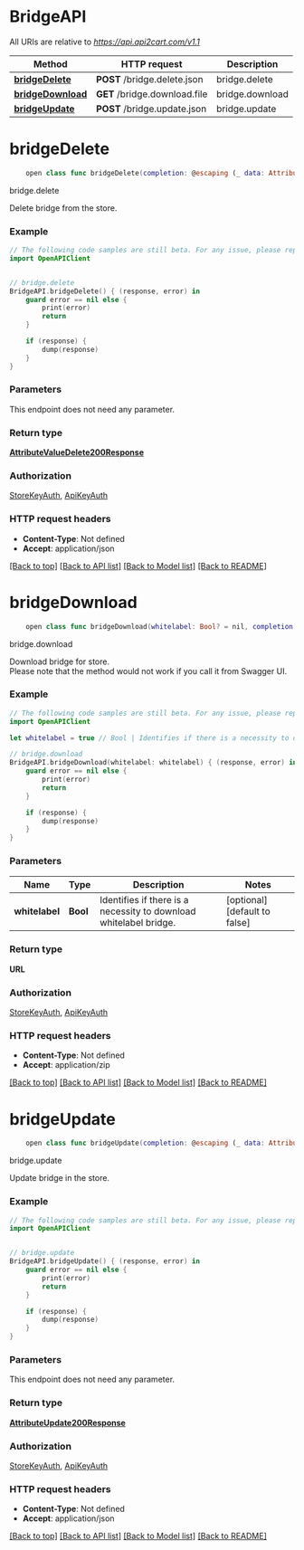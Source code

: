 # BridgeAPI

All URIs are relative to *https://api.api2cart.com/v1.1*

Method | HTTP request | Description
------------- | ------------- | -------------
[**bridgeDelete**](BridgeAPI.md#bridgedelete) | **POST** /bridge.delete.json | bridge.delete
[**bridgeDownload**](BridgeAPI.md#bridgedownload) | **GET** /bridge.download.file | bridge.download
[**bridgeUpdate**](BridgeAPI.md#bridgeupdate) | **POST** /bridge.update.json | bridge.update


# **bridgeDelete**
```swift
    open class func bridgeDelete(completion: @escaping (_ data: AttributeValueDelete200Response?, _ error: Error?) -> Void)
```

bridge.delete

Delete bridge from the store.

### Example
```swift
// The following code samples are still beta. For any issue, please report via http://github.com/OpenAPITools/openapi-generator/issues/new
import OpenAPIClient


// bridge.delete
BridgeAPI.bridgeDelete() { (response, error) in
    guard error == nil else {
        print(error)
        return
    }

    if (response) {
        dump(response)
    }
}
```

### Parameters
This endpoint does not need any parameter.

### Return type

[**AttributeValueDelete200Response**](AttributeValueDelete200Response.md)

### Authorization

[StoreKeyAuth](../README.md#StoreKeyAuth), [ApiKeyAuth](../README.md#ApiKeyAuth)

### HTTP request headers

 - **Content-Type**: Not defined
 - **Accept**: application/json

[[Back to top]](#) [[Back to API list]](../README.md#documentation-for-api-endpoints) [[Back to Model list]](../README.md#documentation-for-models) [[Back to README]](../README.md)

# **bridgeDownload**
```swift
    open class func bridgeDownload(whitelabel: Bool? = nil, completion: @escaping (_ data: URL?, _ error: Error?) -> Void)
```

bridge.download

Download bridge for store.</br>Please note that the method would not work if you call it from Swagger UI.

### Example
```swift
// The following code samples are still beta. For any issue, please report via http://github.com/OpenAPITools/openapi-generator/issues/new
import OpenAPIClient

let whitelabel = true // Bool | Identifies if there is a necessity to download whitelabel bridge. (optional) (default to false)

// bridge.download
BridgeAPI.bridgeDownload(whitelabel: whitelabel) { (response, error) in
    guard error == nil else {
        print(error)
        return
    }

    if (response) {
        dump(response)
    }
}
```

### Parameters

Name | Type | Description  | Notes
------------- | ------------- | ------------- | -------------
 **whitelabel** | **Bool** | Identifies if there is a necessity to download whitelabel bridge. | [optional] [default to false]

### Return type

**URL**

### Authorization

[StoreKeyAuth](../README.md#StoreKeyAuth), [ApiKeyAuth](../README.md#ApiKeyAuth)

### HTTP request headers

 - **Content-Type**: Not defined
 - **Accept**: application/zip

[[Back to top]](#) [[Back to API list]](../README.md#documentation-for-api-endpoints) [[Back to Model list]](../README.md#documentation-for-models) [[Back to README]](../README.md)

# **bridgeUpdate**
```swift
    open class func bridgeUpdate(completion: @escaping (_ data: AttributeUpdate200Response?, _ error: Error?) -> Void)
```

bridge.update

Update bridge in the store.

### Example
```swift
// The following code samples are still beta. For any issue, please report via http://github.com/OpenAPITools/openapi-generator/issues/new
import OpenAPIClient


// bridge.update
BridgeAPI.bridgeUpdate() { (response, error) in
    guard error == nil else {
        print(error)
        return
    }

    if (response) {
        dump(response)
    }
}
```

### Parameters
This endpoint does not need any parameter.

### Return type

[**AttributeUpdate200Response**](AttributeUpdate200Response.md)

### Authorization

[StoreKeyAuth](../README.md#StoreKeyAuth), [ApiKeyAuth](../README.md#ApiKeyAuth)

### HTTP request headers

 - **Content-Type**: Not defined
 - **Accept**: application/json

[[Back to top]](#) [[Back to API list]](../README.md#documentation-for-api-endpoints) [[Back to Model list]](../README.md#documentation-for-models) [[Back to README]](../README.md)

